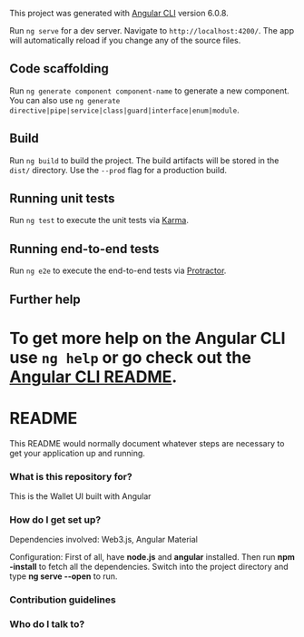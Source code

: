 
This project was generated with [Angular CLI](https://github.com/angular/angular-cli) version 6.0.8.

Run `ng serve` for a dev server. Navigate to `http://localhost:4200/`. The app will automatically reload if you change any of the source files.

## Code scaffolding

Run `ng generate component component-name` to generate a new component. You can also use `ng generate directive|pipe|service|class|guard|interface|enum|module`.

## Build

Run `ng build` to build the project. The build artifacts will be stored in the `dist/` directory. Use the `--prod` flag for a production build.

## Running unit tests

Run `ng test` to execute the unit tests via [Karma](https://karma-runner.github.io).

## Running end-to-end tests

Run `ng e2e` to execute the end-to-end tests via [Protractor](http://www.protractortest.org/).

## Further help

To get more help on the Angular CLI use `ng help` or go check out the [Angular CLI README](https://github.com/angular/angular-cli/blob/master/README.md).
=======
# README #

This README would normally document whatever steps are necessary to get your application up and running.

### What is this repository for? ###

This is the Wallet UI built with Angular

### How do I get set up? ###

Dependencies involved: Web3.js, Angular Material

Configuration: First of all, have __node.js__ and __angular__ installed. 
Then run __npm -install__ to fetch all the dependencies.
Switch into the project directory and type __ng serve --open__ to run.

### Contribution guidelines ###



### Who do I talk to? ###

